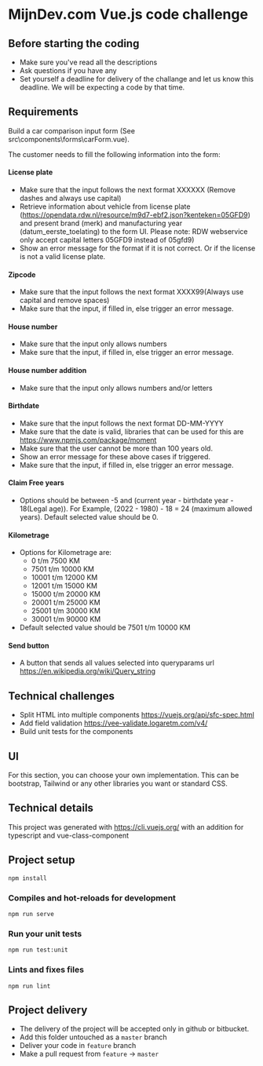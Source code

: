 # MijnDev.com Vue.js code challenge


## Before starting the coding

* Make sure you've read all the descriptions
* Ask questions if you have any
* Set yourself a deadline for delivery of the challange and let us know this deadline. We will be expecting a code by that time.

## Requirements
Build a car comparison input form (See src\components\forms\carForm.vue). 

The customer needs to fill the following information into the form:

#### License plate
  - Make sure that the input follows the next format XXXXXX (Remove dashes and always use capital)
  - Retrieve information about vehicle from license plate (https://opendata.rdw.nl/resource/m9d7-ebf2.json?kenteken=05GFD9) and present brand (merk) and manufacturing year (datum_eerste_toelating) to the form UI. Please note: RDW webservice only accept capital letters 05GFD9 instead of 05gfd9)
  - Show an error message for the format if it is not correct. Or if the license is not a valid license plate.
#### Zipcode
  - Make sure that the input follows the next format XXXX99(Always use capital and remove spaces)
  - Make sure that the input, if filled in, else trigger an error message.
#### House number
  - Make sure that the input only allows numbers
  - Make sure that the input, if filled in, else trigger an error message.
#### House number addition
  - Make sure that the input only allows numbers and/or letters
#### Birthdate
  - Make sure that the input follows the next format DD-MM-YYYY
  - Make sure that the date is valid, libraries that can be used for this are https://www.npmjs.com/package/moment
  - Make sure that the user cannot be more than 100 years old.
  - Show an error message for these above cases if triggered.
  - Make sure that the input, if filled in, else trigger an error message.
#### Claim Free years
  - Options should be between -5 and (current year - birthdate year - 18(Legal age)). For Example, (2022 - 1980) - 18 = 24 (maximum allowed years). Default selected value should be 0.
#### Kilometrage
  - Options for Kilometrage are:
    - 0 t/m 7500 KM
    - 7501 t/m 10000 KM
    - 10001 t/m 12000 KM
    - 12001 t/m 15000 KM
    - 15000 t/m 20000 KM
    - 20001 t/m 25000 KM
    - 25001 t/m 30000 KM
    - 30001 t/m 90000 KM
  - Default selected value should be 7501 t/m 10000 KM

#### Send button
- A button that sends all values selected into queryparams url https://en.wikipedia.org/wiki/Query_string

## Technical challenges
- Split HTML into multiple components https://vuejs.org/api/sfc-spec.html
- Add field validation https://vee-validate.logaretm.com/v4/
- Build unit tests for the components

## UI
For this section, you can choose your own implementation. This can be bootstrap, Tailwind or any other libraries you want or standard CSS.

## Technical details
This project was generated with https://cli.vuejs.org/ with an addition for typescript and vue-class-component

## Project setup
```
npm install
```

### Compiles and hot-reloads for development
```
npm run serve
```

### Run your unit tests
```
npm run test:unit
```

### Lints and fixes files
```
npm run lint
```

## Project delivery

* The delivery of the project will be accepted only in github or bitbucket.
* Add this folder untouched as a `master` branch
* Deliver your code in `feature` branch
* Make a pull request from `feature` -> `master`